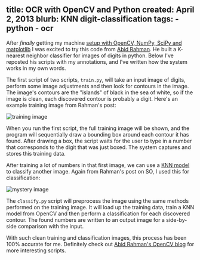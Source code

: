 title: OCR with OpenCV and Python
created: April 2, 2013
blurb: KNN digit-classification
tags:
    - python
    - ocr
---

After *finally* getting my machine
[setup with OpenCV, NumPy, SciPy and matplotlib](/getting-started-with-opencv-in-python)
I was excited to try this code from [Abid Rahman](http://stackoverflow.com/a/9620295/232638).
He built a K-nearest neighbor classifier for images of digits in python.
Below I've reposted his scripts with my annotations,
and I've written how the system works in my own words.

The first script of two scripts, `train.py`, will take an input image of digits,
perform some image adjustments and then look for contours in the image.
The image's contours are the "islands" of black in the sea of white,
so if the image is clean, each discovered contour is probably a digit.
Here's an example training image from Rahman's post:

![training image](http://s3.amazonaws.com/yb-img/train.png "training image")

When you run the first script, the full training image will be shown,
and the program will sequentially draw a bounding box around each contour it has found.
After drawing a box, the script waits for the user to type in a number
that corresponds to the digit that was just boxed.
The system captures and stores this training data.

<script src="https://gist.github.com/yosemitebandit/5295069.js?file=train.py"></script>

After training a lot of numbers in that first image,
we can use a [KNN model](http://en.wikipedia.org/wiki/K-nearest_neighbors_algorithm)
to classify another image.
Again from Rahman's post on SO, I used this for classification:

![mystery image](http://s3.amazonaws.com/yb-img/pi.png "mystery image")

The `classify.py` script will preprocess the image
using the same methods performed on the training image.
It will load up the training data, train a KNN model from OpenCV
and then perform a classification for each discovered contour.
The found numbers are written to an output image
for a side-by-side comparison with the input.

<script src="https://gist.github.com/yosemitebandit/5295069.js?file=classify.py"></script>

With such clean training and classification images,
this process has been 100% accurate for me.
Definitely check out [Abid Rahman's OpenCV blog](http://opencvpython.blogspot.com/)
for more interesting scripts.
